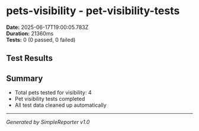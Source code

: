# pets-visibility - pet-visibility-tests

**Date:** 2025-06-17T19:00:05.783Z  
**Duration:** 21360ms  
**Tests:** 0 (0 passed, 0 failed)

## Test Results



## Summary

- Total pets tested for visibility: 4
- Pet visibility tests completed
- All test data cleaned up automatically

---
*Generated by SimpleReporter v1.0*
